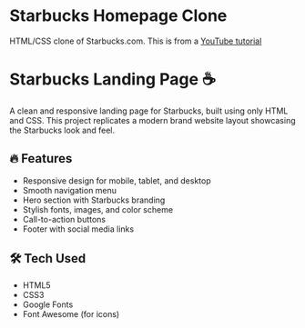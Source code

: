 # Starbucks Homepage Clone

HTML/CSS clone of Starbucks.com. This is from a [YouTube tutorial](https://youtu.be/x_n2FGNsm0o)
# Starbucks Landing Page ☕️

A clean and responsive landing page for Starbucks, built using only HTML and CSS. This project replicates a modern brand website layout showcasing the Starbucks look and feel.

## 🔥 Features

- Responsive design for mobile, tablet, and desktop
- Smooth navigation menu
- Hero section with Starbucks branding
- Stylish fonts, images, and color scheme
- Call-to-action buttons
- Footer with social media links

## 🛠️ Tech Used

- HTML5
- CSS3
- Google Fonts
- Font Awesome (for icons)
